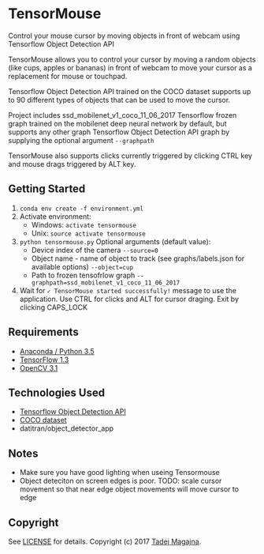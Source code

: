 # TensorMouse
Control your mouse cursor by moving objects in front of webcam using Tensorflow Object Detection API

TensorMouse allows you to control your cursor by moving a random objects (like cups, apples or bananas) in front of webcam to move your cursor as a replacement for mouse or touchpad.

Tensorflow Object Detection API trained on the COCO dataset supports up to 90 different types of objects that can be used to move the cursor.
 
Project includes ssd_mobilenet_v1_coco_11_06_2017 Tensorflow frozen graph trained on the mobilenet deep neural network by default, but supports any other graph Tensorflow Object Detection API graph by supplying the optional argument `--graphpath`

TensorMouse also supports clicks currently triggered by clicking CTRL key and mouse drags triggered by ALT key.

## Getting Started
1. `conda env create -f environment.yml`
2. Activate environment:
    * Windows: `activate tensormouse`
    * Unix: `source activate tensormouse`
2. `python tensormouse.py` 
    Optional arguments (default value):
    * Device index of the camera `--source=0`
    * Object name - name of object to track (see graphs/labels.json for available options) `--object=cup`
    * Path to frozen tensofrlow graph `--graphpath=ssd_mobilenet_v1_coco_11_06_2017`
2. Wait for `✓ TensorMouse started successfully!` message to use the application. Use CTRL for clicks and ALT for cursor draging.
Exit by clicking CAPS_LOCK

## Requirements
- [Anaconda / Python 3.5](https://www.continuum.io/download)
- [TensorFlow 1.3](https://www.tensorflow.org/)
- [OpenCV 3.1](http://opencv.org/)

## Technologies Used
- [Tensorflow Object Detection API](https://github.com/tensorflow/models/tree/master/object_detection)
- [COCO dataset](http://mscoco.org/dataset/)
- datitran/object_detector_app

## Notes
- Make sure you have good lighting when useing Tensormouse
- Object deteciton on screen edges is poor. TODO: scale cursor movement so that near edge object movements will move cursor to edge

## Copyright

See [LICENSE](LICENSE) for details.
Copyright (c) 2017 [Tadej Magajna](http://www.tadejmagajna.com/).
